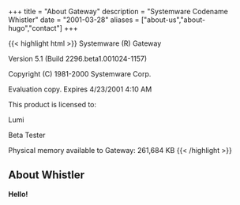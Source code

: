 +++
title = "About Gateway"
description = "Systemware Codename Whistler"
date = "2001-03-28"
aliases = ["about-us","about-hugo","contact"]
+++

{{< highlight html >}}
Systemware (R) Gateway

Version 5.1 (Build 2296.beta1.001024-1157)

Copyright (C) 1981-2000 Systemware Corp.

Evaluation copy. Expires 4/23/2001 4:10 AM

This product is licensed to:

Lumi

Beta Tester

Physical memory available to Gateway: 261,684 KB
{{< /highlight >}}

## About Whistler

**Hello!**

